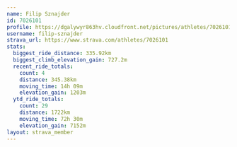 ```yaml
---
name: Filip Sznajder
id: 7026101
profile: https://dgalywyr863hv.cloudfront.net/pictures/athletes/7026101/2123836/19/large.jpg
username: filip-sznajder
strava_url: https://www.strava.com/athletes/7026101
stats:
  biggest_ride_distance: 335.92km
  biggest_climb_elevation_gain: 727.2m
  recent_ride_totals:
    count: 4
    distance: 345.38km
    moving_time: 14h 09m
    elevation_gain: 1203m
  ytd_ride_totals:
    count: 29
    distance: 1722km
    moving_time: 72h 30m
    elevation_gain: 7152m
layout: strava_member
--- 
```

